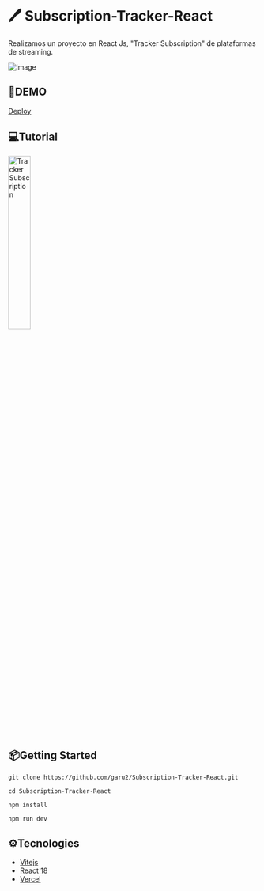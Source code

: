 # 🖊 Subscription-Tracker-React
Realizamos un proyecto en React Js, "Tracker Subscription" de plataformas de streaming. 

![image](https://drive.google.com/uc?export=view&id=1i_aBGgSfzxfbjahA8tQKW5iAILdvwllQ)

## 🚀DEMO
 [Deploy](https://subscription-tracker-swart.vercel.app/)

## 💻Tutorial
<a href='https://youtu.be/ermKvCAtiKA' target='_blank'>
    <img width='30%' src='https://img.youtube.com/vi/ermKvCAtiKA/mqdefault.jpg' alt='Tracker Subscription' />
</a>

## 📦Getting Started
```
git clone https://github.com/garu2/Subscription-Tracker-React.git
```
```
cd Subscription-Tracker-React
```
```
npm install
```
```
npm run dev
```
## ⚙Tecnologies
* [Vitejs](https://vitejs.dev/)
* [React 18](https://reactjs.org/)
* [Vercel](https://vercel.com/)
